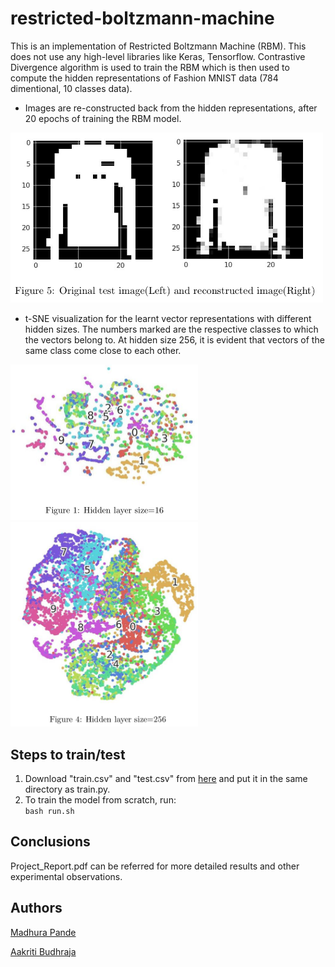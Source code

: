 # restricted-boltzmann-machine
This is an implementation of Restricted Boltzmann Machine (RBM). This does not use any high-level libraries like Keras, Tensorflow. Contrastive Divergence algorithm is used to train the RBM which is then used to compute the hidden representations of Fashion MNIST data (784 dimentional, 10 classes data). 

* Images are re-constructed back from the hidden representations, after 20 epochs of training the RBM model.

<img src="img/single_reconstruction_example.png" width="500">

* t-SNE visualization for the learnt vector representations with different hidden sizes. The numbers marked are the respective classes to which the vectors belong to. At hidden size 256, it is evident that vectors of the same class come close to each other.

<img src="img/tsne_plot16.png" width="300"> <img src="img/tsne_plot256.png" width="300">


## Steps to train/test
1. Download "train.csv" and "test.csv" from <a href="https://drive.google.com/drive/folders/18t_LQ0srPx16xD9ZZqa32ICOP2QDzgZj?usp=sharing">here</a> and put it in the same directory as train.py.
2. To train the model from scratch, run: <br/>
       `bash run.sh`
       
## Conclusions
Project_Report.pdf can be referred for more detailed results and other experimental observations.
    
## Authors
<a href="https://github.com/madhurapande19">Madhura Pande</a>

<a href="https://github.com/AakritiBudhraja">Aakriti Budhraja</a> 
